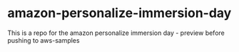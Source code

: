 # amazon-personalize-immersion-day
This is a repo for the amazon personalize immersion day - preview before pushing to aws-samples
